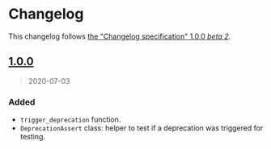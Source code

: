 # Changelog
This changelog follows [the "Changelog specification" 1.0.0 *beta 2*](https://github.com/YaFou/Changelog-specification).

## [1.0.0](https://github.com/Fluwork/Deprecation/releases/tag/v1.0.0)
> 2020-07-03

### Added
- `trigger_deprecation` function.
- `DeprecationAssert` class: helper to test if a deprecation was triggered for testing.

